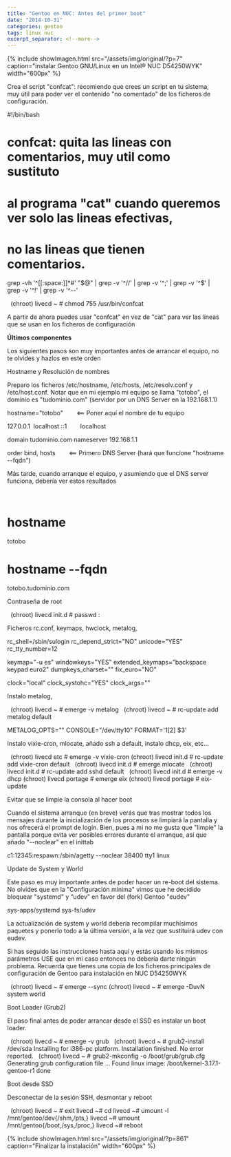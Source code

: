 ```yaml
---
title: "Gentoo en NUC: Antes del primer boot"
date: "2014-10-31"
categories: gentoo
tags: linux nuc
excerpt_separator: <!--more-->
---
```


{% include showImagen.html
    src="/assets/img/original/?p=7"
    caption="instalar Gentoo GNU/Linux en un Intel® NUC D54250WYK"
    width="600px"
    %}

Crea el script "confcat": recomiendo que crees un script en tu sistema,  muy útil para poder ver el contenido "no comentado" de los ficheros de configuración.

#!/bin/bash
#
# confcat: quita las lineas con comentarios, muy util como sustituto
# al programa "cat" cuando queremos ver solo las lineas efectivas,
# no las lineas que tienen comentarios.
grep -vh '^[[:space:]]*#' "$@" | grep -v '^//' | grep -v '^;' | grep -v '^$' | grep -v '^!' | grep -v '^--'

 
 
(chroot) livecd ~ # chmod 755 /usr/bin/confcat
 

A partir de ahora puedes usar "confcat" en vez de "cat" para ver las líneas que se usan en los ficheros de configuración

**Últimos componentes**

Los siguientes pasos son muy importantes antes de arrancar el equipo, no te olvides y hazlos en este orden

Hostname y Resolución de nombres

Preparo los ficheros /etc/hostname, /etc/hosts, /etc/resolv.conf y /etc/host.conf. Notar que en mi ejemplo mi equipo se llama "totobo", el dominio es "tudominio.com" (servidor por un DNS Server en la 192.168.1.1)

hostname="totobo"        <== Poner aquí el nombre de tu equipo

127.0.0.1  localhost
::1        localhost

domain tudominio.com
nameserver 192.168.1.1

order bind, hosts        <== Primero DNS Server (hará que funcione "hostname --fqdn")

Más tarde, cuando arranque el equipo, y asumiendo que el DNS server funciona, debería ver estos resultados

 
 
# hostname
totobo
 
# hostname --fqdn
totobo.tudominio.com
 

Contraseña de root

 
 
(chroot) livecd init.d # passwd
:
 

Ficheros rc.conf, keymaps, hwclock, metalog,

rc_shell=/sbin/sulogin
rc_depend_strict="NO"
unicode="YES"
rc_tty_number=12

keymap="-u es"
windowkeys="YES"
extended_keymaps="backspace keypad euro2"
dumpkeys_charset=""
fix_euro="NO"

clock="local"
clock_systohc="YES"
clock_args=""

Instalo metalog,

 
 
(chroot) livecd ~ # emerge -v metalog
 
(chroot) livecd ~ # rc-update add metalog default
 

METALOG_OPTS=""
CONSOLE="/dev/tty10"
FORMAT='$1 [$2] $3'

Instalo vixie-cron, mlocate, añado ssh a default, instalo dhcp, eix, etc...

 
 
(chroot) livecd etc # emerge -v vixie-cron
(chroot) livecd init.d # rc-update add vixie-cron default
 
(chroot) livecd init.d # emerge mlocate
 
(chroot) livecd init.d # rc-update add sshd default
 
(chroot) livecd init.d # emerge -v dhcp
(chroot) livecd portage # emerge eix
(chroot) livecd portage # eix-update
 

Evitar que se limpie la consola al hacer boot

Cuando el sistema arranque (en breve) verás que tras mostrar todos los mensajes durante la inicialización de los procesos se limpiará la pantalla y nos ofrecerá el prompt de login. Bien, pues a mi no me gusta que "limpie" la pantalla porque evita ver posibles errores durante el arranque, así que añado "--noclear" en el inittab

c1:12345:respawn:/sbin/agetty --noclear 38400 tty1 linux

Update de System y World

Este paso es muy importante antes de poder hacer un re-boot del sistema. No olvides que en la "Configuración mínima" vimos que he decidido bloquear "systemd" y “udev” en favor del (fork) Gentoo "eudev"

sys-apps/systemd
sys-fs/udev

La actualización de system y world debería recompilar muchísimos paquetes y ponerlo todo a la última versión, a la vez que sustituirá udev con eudev.

Si has seguido las instrucciones hasta aquí y estás usando los mismos parámetros USE que en mi caso entonces no debería darte ningún problema. Recuerda que tienes una copia de los ficheros principales de configuración de Gentoo para instalación en NUC D54250WYK

 
 
(chroot) livecd ~ # emerge --sync
(chroot) livecd ~ # emerge -DuvN system world
 

Boot Loader (Grub2)

El paso final antes de poder arrancar desde el SSD es instalar un boot loader.

 
 
(chroot) livecd ~ # emerge -v grub
 
(chroot) livecd ~ # grub2-install /dev/sda
Installing for i386-pc platform.
Installation finished. No error reported.
 
(chroot) livecd ~ # grub2-mkconfig -o /boot/grub/grub.cfg
Generating grub configuration file ...
Found linux image: /boot/kernel-3.17.1-gentoo-r1
done
 

Boot desde SSD

Desconectar de la sesión SSH, desmontar y reboot

 
 
(chroot) livecd ~ # exit
livecd ~# cd
livecd ~# umount -l /mnt/gentoo/dev{/shm,/pts,}
livecd ~# umount /mnt/gentoo{/boot,/sys,/proc,}
livecd ~# reboot
 

{% include showImagen.html
    src="/assets/img/original/?p=861"
    caption="Finalizar la instalación"
    width="600px"
    %}
